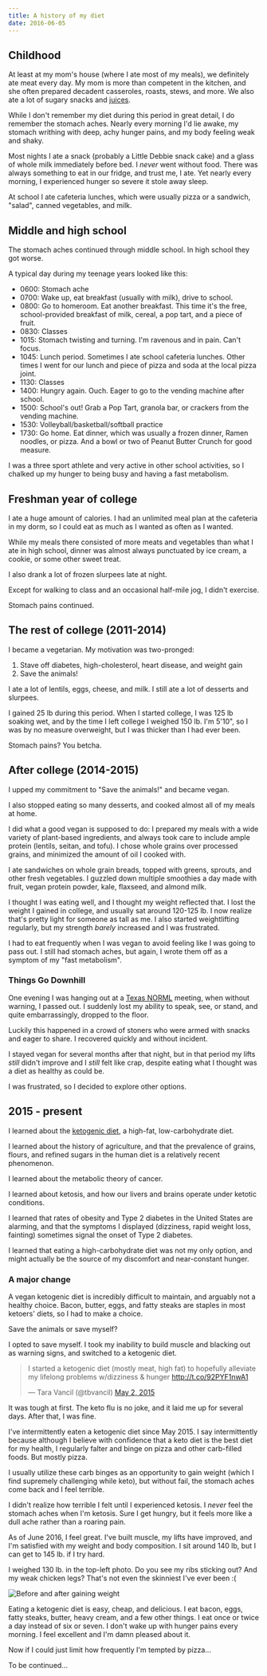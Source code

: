 ```yaml
---
title: A history of my diet
date: 2016-06-05
---
```


## Childhood

At least at my mom's house (where I ate most of my meals), we definitely ate meat every day. My mom is more than competent in the kitchen, and she often prepared decadent casseroles, roasts, stews, and more. We also ate a lot of sugary snacks and [juices](http://juicyjuice.com/products/juicy-juice-fruit-juice/apple).

While I don't remember my diet during this period in great detail, I do remember the stomach aches. Nearly every morning I'd lie awake, my stomach writhing with deep, achy hunger pains, and my body feeling weak and shaky.

Most nights I ate a snack (probably a Little Debbie snack cake) and a glass of whole milk immediately before bed. I *never* went without food. There was always something to eat in our fridge, and trust me, I ate. Yet nearly every morning, I experienced hunger so severe it stole away sleep.

At school I ate cafeteria lunches, which were usually pizza or a sandwich, "salad", canned vegetables, and milk.

## Middle and high school

The stomach aches continued through middle school. In high school they got worse.

A typical day during my teenage years looked like this:

* 0600: Stomach ache
* 0700: Wake up, eat breakfast (usually with milk), drive to school.
* 0800: Go to homeroom. Eat another breakfast. This time it's the free, school-provided breakfast of milk, cereal, a pop tart, and a piece of fruit.
* 0830: Classes
* 1015: Stomach twisting and turning. I'm ravenous and in pain. Can't focus.
* 1045: Lunch period. Sometimes I ate school cafeteria lunches. Other times I went for our lunch and piece of pizza and soda at the local pizza joint.
* 1130: Classes
* 1400: Hungry again. Ouch. Eager to go to the vending machine after school.
* 1500: School's out! Grab a Pop Tart, granola bar, or crackers from the vending machine.
* 1530: Volleyball/basketball/softball practice
* 1730: Go home. Eat dinner, which was usually a frozen dinner, Ramen noodles, or pizza. And a bowl or two of Peanut Butter Crunch for good measure.

I was a three sport athlete and very active in other school activities, so I chalked up my hunger to being busy and having a fast metabolism.

## Freshman year of college

I ate a huge amount of calories. I had an unlimited meal plan at the cafeteria in my dorm, so I could eat as much as I wanted as often as I wanted.

While my meals there consisted of more meats and vegetables than what I ate in high school, dinner was almost always punctuated by ice cream, a cookie, or some other sweet treat.

I also drank a lot of frozen slurpees late at night.

Except for walking to class and an occasional half-mile jog, I didn't exercise.

Stomach pains continued.

## The rest of college (2011-2014)

I became a vegetarian. My motivation was two-pronged:

1. Stave off diabetes, high-cholesterol, heart disease, and weight gain
2. Save the animals!

I ate a lot of lentils, eggs, cheese, and milk. I still ate a lot of desserts and slurpees.

I gained 25 lb during this period. When I started college, I was 125 lb soaking wet, and by the time I left college I weighed 150 lb. I'm 5'10", so I was by no measure overweight, but I was thicker than I had ever been.

Stomach pains? You betcha.

## After college (2014-2015)

I upped my commitment to "Save the animals!" and became vegan.

I also stopped eating so many desserts, and cooked almost all of my meals at home.

I did what a good vegan is supposed to do: I prepared my meals with a wide variety of plant-based ingredients, and always took care to include ample protein (lentils, seitan, and tofu). I chose whole grains over processed grains, and minimized the amount of oil I cooked with.

I ate sandwiches on whole grain breads, topped with greens, sprouts, and other fresh vegetables. I guzzled down multiple smoothies a day made with fruit, vegan protein powder, kale, flaxseed, and almond milk.

I thought I was eating well, and I thought my weight reflected that. I lost the weight I gained in college, and usually sat around 120-125 lb. I now realize that's pretty light for someone as tall as me. I also started weightlifting regularly, but my strength *barely* increased and I was frustrated.

I had to eat frequently when I was vegan to avoid feeling like I was going to pass out. I still had stomach aches, but again, I wrote them off as a symptom of my "fast metabolism".

### Things Go Downhill

One evening I was hanging out at a [Texas NORML](https://www.facebook.com/TXNORML) meeting, when without warning, I passed out. I suddenly lost my ability to speak, see, or stand, and quite embarrassingly, dropped to the floor.

Luckily this happened in a crowd of stoners who were armed with snacks and eager to share. I recovered quickly and without incident.

I stayed vegan for several months after that night, but in that period my lifts *still* didn't improve and I *still* felt like crap, despite eating what I thought was a diet as healthy as could be.

I was frustrated, so I decided to explore other options.

## 2015 - present

I learned about the [ketogenic diet](https://en.wikipedia.org/wiki/Ketogenic_diet), a high-fat, low-carbohydrate diet.

I learned about the history of agriculture, and that the prevalence of grains, flours, and refined sugars in the human diet is a relatively recent phenomenon.

I learned about the metabolic theory of cancer.

I learned about ketosis, and how our livers and brains operate under ketotic conditions.

I learned that rates of obesity and Type 2 diabetes in the United States are alarming, and that the symptoms I displayed (dizziness, rapid weight loss, fainting) sometimes signal the onset of Type 2 diabetes.

I learned that eating a high-carbohydrate diet was not my only option, and might actually be the source of my discomfort and near-constant hunger.

### A major change

A vegan ketogenic diet is incredibly difficult to maintain, and arguably not a healthy choice. Bacon, butter, eggs, and fatty steaks are staples in most ketoers' diets, so I had to make a choice.

Save the animals or save myself?

I opted to save myself. I took my inability to build muscle and blacking out as warning signs, and switched to a ketogenic diet.

<blockquote class="twitter-tweet" data-lang="en"><p lang="en" dir="ltr">I started a ketogenic diet (mostly meat, high fat) to hopefully alleviate my lifelong problems w/dizziness &amp; hunger <a href="http://t.co/92PYF1nwA1">http://t.co/92PYF1nwA1</a></p>&mdash; Tara Vancil (@tbvancil) <a href="https://twitter.com/tbvancil/status/594558937887739904">May 2, 2015</a></blockquote>
<script async src="//platform.twitter.com/widgets.js" charset="utf-8"></script>

It was tough at first. The keto flu is no joke, and it laid me up for several days. After that, I was fine.

I've intermittently eaten a ketogenic diet since May 2015. I say intermittently because although I believe with confidence that a keto diet is the best diet for my health, I regularly falter and binge on pizza and other carb-filled foods. But mostly pizza.

I usually utilize these carb binges as an opportunity to gain weight (which I find supremely challenging while keto), but without fail, the stomach aches come back and I feel terrible.

I didn't realize how terrible I felt until I experienced ketosis. I *never* feel the stomach aches when I'm ketosis. Sure I get hungry, but it feels more like a dull ache rather than a roaring pain.

As of June 2016, I feel great. I've built muscle, my lifts have improved, and I'm satisfied with my weight and body composition. I sit around 140 lb, but I can get to 145 lb. if I try hard.

I weighed 130 lb. in the top-left photo. Do you see my ribs sticking out? And my weak chicken legs? That's not even the skinniest I've ever been :(

![Before and after gaining weight](/images/progress.jpg)

Eating a ketogenic diet is easy, cheap, and delicious. I eat bacon, eggs, fatty steaks, butter, heavy cream, and a few other things. I eat once or twice a day instead of six or seven. I don't wake up with hunger pains every morning. I feel excellent and I'm damn pleased about it.

Now if I could just limit how frequently I'm tempted by pizza...

To be continued...
